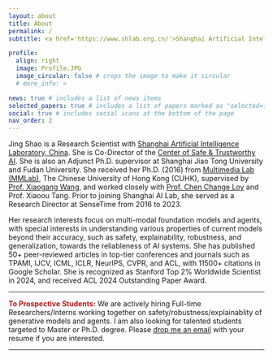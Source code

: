 ```yaml
---
layout: about
title: About
permalink: /
subtitle: <a href='https://www.shlab.org.cn/'>Shanghai Artificial Intelligence Laboratory</a>

profile:
  align: right
  image: Profile.JPG
  image_circular: false # crops the image to make it circular
  # more_info: >

news: true # includes a list of news items
selected_papers: true # includes a list of papers marked as "selected={true}"
social: true # includes social icons at the bottom of the page
nav_order: 2
---
```


Jing Shao is a Research Scientist with [Shanghai Artificial Intelligence Laboratory, China](https://www.shlab.org.cn). She is Co-Director of the [Center of Safe & Trustworthy AI](https://ai45.shlab.org.cn/). She is also an Adjunct Ph.D. supervisor at Shanghai Jiao Tong University and Fudan University. She received her Ph.D. (2016) from  [Multimedia Lab (MMLab)](http://mmlab.ie.cuhk.edu.hk/), The Chinese University of Hong Kong (CUHK), supervised by [Prof. Xiaogang Wang](http://www.ee.cuhk.edu.hk/~xgwang/), and worked closely with [Prof. Chen Change Loy](https://www.mmlab-ntu.com/person/ccloy/index.html) and Prof. Xiaoou Tang. Prior to joining Shanghai AI Lab, she served as a Research Director at SenseTime from 2016 to 2023.

Her research interests focus on multi-modal foundation models and agents, with special interests in understanding various properties of current models beyond their accuracy, such as safety, explainability, robustness, and generalization, towards the reliableness of AI systems. She has published 50+ peer-reviewed articles in top-tier conferences and journals such as TPAMI, IJCV, ICML, ICLR, NeurIPS, CVPR, and ACL, with 11500+ citations in Google Scholar. She is recognized as Stanford Top 2% Worldwide Scientist in 2024, and received ACL 2024 Outstanding Paper Award.

---

<i class="fa-solid fa-thumbtack" style="color:#b71c1c"></i><b style="color:#b71c1c"> To Prospective Students:</b> We are actively hiring Full-time Researchers/Interns working together on safety/robustness/explainablity of generative models and agents. I am also looking for talented students targeted to Master or Ph.D. degree. Please [drop me an email](mailto:shaojing@pjlab.org.cn) with your resume if you are interested.

---

<!-- <i class="fa-solid fa-search"></i> **Jing Shao** refers to **邵婧** [(How to pronounce it?)](https://translate.google.com/?hl=en%26tab=TT#zh-CN/zh-CN/%E7%9B%9B%E5%BE%8B) in Chinese characters, while **律** may also be rendered as **Lü**, **Lv** or **Lyu** in English in different circumstances. -->

